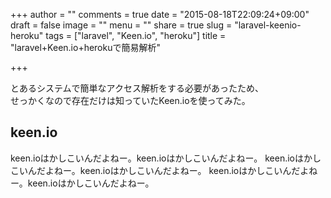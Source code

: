 +++
author = ""
comments = true
date = "2015-08-18T22:09:24+09:00"
draft = false
image = ""
menu = ""
share = true
slug = "laravel-keenio-heroku"
tags = ["laravel", "Keen.io", "heroku"]
title = "laravel+Keen.io+herokuで簡易解析"

+++

とあるシステムで簡単なアクセス解析をする必要があったため、  
せっかくなので存在だけは知っていたKeen.ioを使ってみた。

## keen.io

keen.ioはかしこいんだよねー。keen.ioはかしこいんだよねー。
keen.ioはかしこいんだよねー。keen.ioはかしこいんだよねー。
keen.ioはかしこいんだよねー。keen.ioはかしこいんだよねー。
